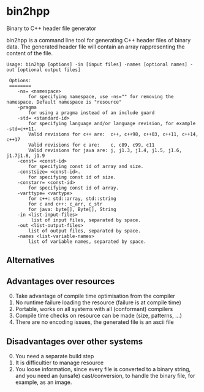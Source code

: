 bin2hpp
=======

Binary to C++ header file generator

bin2hpp is a command line tool for generating C++ header files of binary
data. The generated header file will contain an array rappresenting the
content of the file.

```
Usage: bin2hpp [options] -in [input files] -names [optional names] -out [optional output files]

 Options:
 ========
    -ns= <namespace>
        for specifying namespace, use -ns="" for removing the namespace. Default namespace is "resource"
    -pragma
        for using a pragma instead of an include guard
    -std= <standard-id>
        for specifying language and/or language revision, for example -std=c++11.
        Valid revisions for c++ are:  c++, c++98, c++03, c++11, c++14, c++17
        Valid revisions for c are:    c, c89, c99, c11
        Valid revisions for java are: j, j1.3, j1.4, j1.5, j1.6, j1.7j1.8, j1.9
    -const= <const-id>
        for specifying const id of array and size.
    -constsize= <const-id>.
        for specifying const id of size.
    -constarr= <const-id>
        for specifying const id of array.
    -varttype= <vartype>
        for c++: std::array, std::string
        for c and c++: c_arr, c_str
        for java: byte[], Byte[], String
    -in <list-input-files>
         list of input files, separated by space.
    -out <list-output-files>
        list of output files, separated by space.
    -names <list-variable-names>
        list of variable names, separated by space.
```

Alternatives
------------

Advantages over resources
-------------------------

0. Take advantage of compile time optimisation from the compiler
0. No runtime failure loading the resource (failure is at compile time)
0. Portable, works on all systems with all (conformant) compilers
0. Compile time checks on resource can be made (size, patterns, ...)
0. There are no encoding issues, the generated file is an ascii file


Disadvantages over other systems
--------------------------------
0. You need a separate build step
0. It is difficultier to manage resource
0. You loose information, since every file is converted to a binary string, and you need an (unsafe) cast/conversion, to handle the binary file, for example, as an image.
